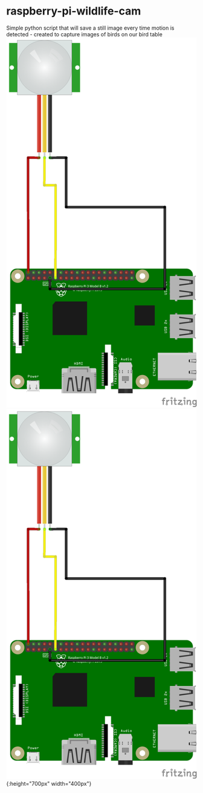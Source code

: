 # raspberry-pi-wildlife-cam
Simple python script that will save a still image every time motion is detected - created to capture images of birds on our bird table
![Preview1](https://github.com/STATEDLIGHT/raspberry-pi-wildlife-cam/blob/master/birdcam_diag.png)
![Wiring Diagram](https://github.com/STATEDLIGHT/raspberry-pi-wildlife-cam/blob/master/birdcam_diag.png){:height="700px" width="400px"}
